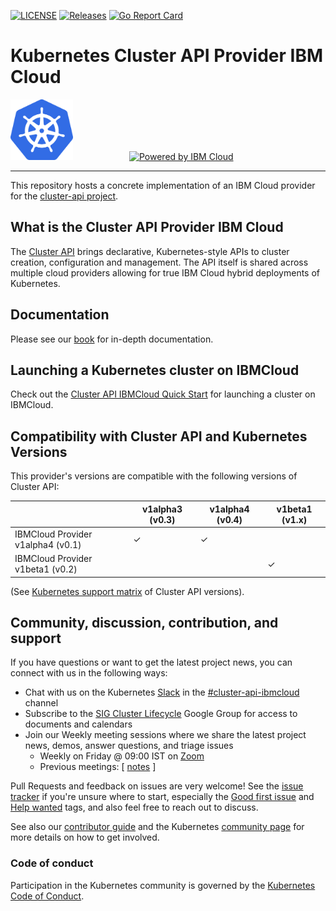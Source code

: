 [![LICENSE](https://img.shields.io/badge/license-apache2.0-green.svg)](https://sigs.k8s.io/cluster-api-provider-ibmcloud/blob/master/LICENSE)
[![Releases](https://img.shields.io/badge/version-v0.0.1-orange.svg)](https://sigs.k8s.io/cluster-api-provider-ibmcloud/releases "Cluster API provider IBM Cloud latest release")
[![Go Report Card](https://goreportcard.com/badge/sigs.k8s.io/cluster-api-provider-ibmcloud)](https://goreportcard.com/report/sigs.k8s.io/cluster-api-provider-ibmcloud)

# Kubernetes Cluster API Provider IBM Cloud

<a href="https://github.com/kubernetes-sigs/cluster-api"><img src="https://github.com/kubernetes/kubernetes/raw/master/logo/logo.png"  width="100"></a><a href="https://www.ibm.com/cloud/"><img hspace="90px" src="./docs/images/ibm-cloud.svg" alt="Powered by IBM Cloud" height="100"></a>

------

This repository hosts a concrete implementation of an IBM Cloud provider for the [cluster-api project](https://github.com/kubernetes-sigs/cluster-api).

## What is the Cluster API Provider IBM Cloud

The [Cluster API](https://github.com/kubernetes-sigs/cluster-api) brings declarative, Kubernetes-style APIs to cluster creation, configuration and management. The API itself is shared across multiple cloud providers allowing for true IBM Cloud hybrid deployments of Kubernetes.

## Documentation

Please see our [book](https://cluster-api-ibmcloud.sigs.k8s.io) for in-depth documentation.

## Launching a Kubernetes cluster on IBMCloud

Check out the [Cluster API IBMCloud Quick Start](https://cluster-api-ibmcloud.sigs.k8s.io/getting-started.html) for launching a
cluster on IBMCloud.

## Compatibility with Cluster API and Kubernetes Versions

This provider's versions are compatible with the following versions of Cluster API:

|                                   | v1alpha3 (v0.3) | v1alpha4 (v0.4) | v1beta1 (v1.x) |
|-----------------------------------| --------------- | --------------- |----------------|
| IBMCloud Provider v1alpha4 (v0.1) | ✓               | ✓               |                |
| IBMCloud Provider v1beta1 (v0.2)  |                 |                 | ✓              |


(See [Kubernetes support matrix][cluster-api-supported-v] of Cluster API versions).

<!-- ANCHOR: Community -->

## Community, discussion, contribution, and support

If you have questions or want to get the latest project news, you can connect with us in the following ways:

- Chat with us on the Kubernetes [Slack](http://slack.k8s.io/) in the [#cluster-api-ibmcloud][slack] channel
- Subscribe to the [SIG Cluster Lifecycle](https://groups.google.com/forum/#!forum/kubernetes-sig-cluster-lifecycle) Google Group for access to documents and calendars
- Join our Weekly meeting sessions where we share the latest project news, demos, answer questions, and triage issues
    - Weekly on Friday @ 09:00 IST on [Zoom][zoomMeeting]
    - Previous meetings: \[ [notes][notes] \]

Pull Requests and feedback on issues are very welcome!
See the [issue tracker] if you're unsure where to start, especially the [Good first issue] and [Help wanted] tags, and
also feel free to reach out to discuss.

See also our [contributor guide](CONTRIBUTING.md) and the Kubernetes [community page] for more details on how to get involved.

[slack]: https://kubernetes.slack.com/messages/C02F4CX3ALF
[zoomMeeting]: https://zoom.us/j/9392903494
[notes]: https://docs.google.com/document/d/1oWnqXy1VFv0E3kovQoZfS6IlVP0L4eaQsN-2HYC_6_A/edit
[issue tracker]: https://github.com/kubernetes-sigs/cluster-api-provider-ibmcloud/issues
[Good first issue]: https://github.com/kubernetes-sigs/cluster-api-provider-ibmcloud/issues?q=is%3Aopen+is%3Aissue+label%3A%22good+first+issue%22
[Help wanted]: https://github.com/kubernetes-sigs/cluster-api-provider-ibmcloud/issues?utf8=%E2%9C%93&q=is%3Aopen+is%3Aissue+label%3A%22help+wanted%22+
[community page]: https://kubernetes.io/community
[cluster-api-supported-v]: https://cluster-api.sigs.k8s.io/reference/versions.html

### Code of conduct

Participation in the Kubernetes community is governed by the [Kubernetes Code of Conduct](code-of-conduct.md).

<!-- ANCHOR_END: Community -->
